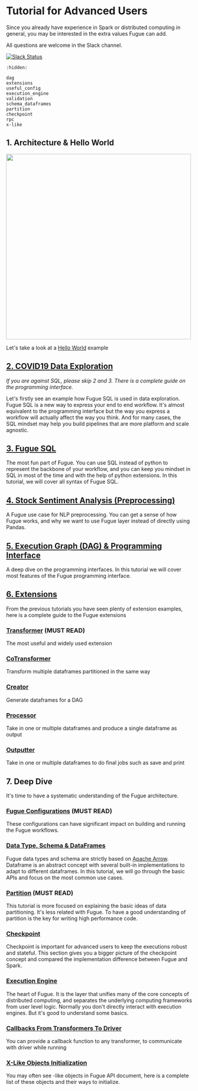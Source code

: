 # Tutorial for Advanced Users

Since you already have experience in Spark or distributed computing in general, you may be interested in the extra values Fugue can add.

All questions are welcome in the Slack channel.

[![Slack Status](https://img.shields.io/badge/slack-join_chat-white.svg?logo=slack&style=social)](https://join.slack.com/t/fugue-project/shared_invite/zt-jl0pcahu-KdlSOgi~fP50TZWmNxdWYQ)

```{toctree}
:hidden:

dag
extensions
useful_config
execution_engine
validation
schema_dataframes
partition
checkpoint
rpc
x-like
```

## 1. Architecture & Hello World

<img src="../_images/architecture.svg" width="500">

Let's take a look at a [Hello World](hello.ipynb) example


## [2. COVID19 Data Exploration](example_covid19.ipynb)
*If you are against SQL, please skip 2 and 3. There is a complete guide on the programming interface.*

Let's firstly see an example how Fugue SQL is used in data exploration. Fugue SQL is a new way to express your end to end workflow. It's almost equivalent to the programming interface but the way you express a workflow will actually affect the way you think. And for many cases, the SQL mindset may help you build pipelines that are more platform and scale agnostic.



## [3. Fugue SQL](sql.ipynb)
The most fun part of Fugue. You can use SQL instead of python to represent the backbone of your workflow, and you can keep you mindset in SQL in most of the time and with the help of python extensions. In this tutorial, we will cover all syntax of Fugue SQL.



## [4. Stock Sentiment Analysis (Preprocessing)](stock_sentiment.ipynb)
A Fugue use case for NLP preprocessing. You can get a sense of how Fugue works, and why we want to use Fugue layer instead of directly using Pandas.



## [5. Execution Graph (DAG) & Programming Interface](dag.ipynb)
A deep dive on the programming interfaces. In this tutorial we will cover most features of the Fugue programming interface.


## [6. Extensions](extensions.ipynb)
From the previous tutorials you have seen plenty of extension examples, here is a complete guide to the Fugue extensions

### [Transformer](transformer.ipynb) (MUST READ)
The most useful and widely used extension

### [CoTransformer](cotransformer.ipynb)
Transform multiple dataframes partitioned in the same way

### [Creator](creator.ipynb)
Generate dataframes for a DAG

### [Processor](processor.ipynb)
Take in one or multiple dataframes and produce a single dataframe as output

### [Outputter](outputter.ipynb)
Take in one or multiple dataframes to do final jobs such as save and print


## 7. Deep Dive
It's time to have a systematic understanding of the Fugue architecture.

### [Fugue Configurations](useful_config.ipynb) (MUST READ)
These configurations can have significant impact on building and running the Fugue workflows.

### [Data Type, Schema & DataFrames](schema_dataframes.ipynb)
Fugue data types and schema are strictly based on [Apache Arrow](https://arrow.apache.org/docs/index.html). Dataframe is an abstract concept with several built-in implementations to adapt to different dataframes. In this tutorial, we will go through the basic APIs and focus on the most common use cases.

### [Partition](partition.ipynb) (MUST READ)
This tutorial is more focused on explaining the basic ideas of data partitioning. It's less related with Fugue. To have a good understanding of partition is the key for writing high performance code.

### [Checkpoint](checkpoint.ipynb)
Checkpoint is important for advanced users to keep the executions robust and stateful. This section gives you a bigger picture of the checkpoint concept and compared the implementation difference between Fugue and Spark.

### [Execution Engine](execution_engine.ipynb)
The heart of Fugue. It is the layer that unifies many of the core concepts of distributed computing, and separates the underlying computing frameworks from user level logic. Normally you don't directly interact with execution engines. But it's good to understand some basics.

### [Callbacks From Transformers To Driver](rpc.ipynb)
You can provide a callback function to any transformer, to communicate with driver while running

### [X-Like Objects Initialization](x-like.ipynb)
You may often see -like objects in Fugue API document, here is a complete list of these objects and their ways to initialize.